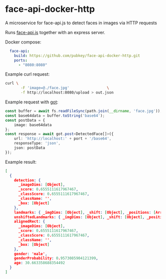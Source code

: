 # face-api-docker-http
A microservice for face-api.js to detect faces in images via HTTP requests

Runs [face-api.js](https://github.com/justadudewhohacks/face-api.js/) together with an express server.


Docker compose:

```yml
  face-api:
    build: https://github.com/pubkey/face-api-docker-http.git
    ports:
      - "8080:8080"
```

Example curl request:

```bash
curl \
       -F 'image=@./face.jpg'                 \
       -f http://localhost:8080/upload > out.json
```

Example request with [got](https://github.com/sindresorhus/got):

```typescript
const buffer = await fs.readFileSync(path.join(__dirname, 'face.jpg'));
const base64data = buffer.toString('base64');
const postData = {
    image: base64data
};
const response = await got.post<DetectedFace[]>({
    url: 'http://localhost:' + port + '/base64',
    responseType: 'json',
    json: postData
});
```


Example result:

```json
[
  {
    detection: {
      _imageDims: [Object],
      _score: 0.6555111617967467,
      _classScore: 0.6555111617967467,
      _className: '',
      _box: [Object]
    },
    landmarks: { _imgDims: [Object], _shift: [Object], _positions: [Array] },
    unshiftedLandmarks: { _imgDims: [Object], _shift: [Object], _positions: [Array] },
    alignedRect: {
      _imageDims: [Object],
      _score: 0.6555111617967467,
      _classScore: 0.6555111617967467,
      _className: '',
      _box: [Object]
    },
    gender: 'male',
    genderProbability: 0.9573085904121399,
    age: 30.663358688354492
  }
]

```
